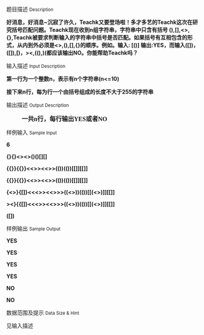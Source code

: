 <div class="panel panel-default">
<div class="area-title">
<span>
题目描述
<small>Description</small>
</span></div>
<div class="panel-body">

<p style=""><strong><span style="">好消息，好消息~沉寂了许久，Teachk又要登场啦！多才多艺的Teachk这次在研究括号匹配问题。<strong style=""><span style="">Teachk</span></strong>现在收到n组字符串，字符串中只含有括号 (),[],&lt;&gt;,{},Teachk被要求判断输入的字符串中括号是否匹配。如果括号有互相包含的形式，从内到外必须是&lt;&gt;,(),[],{}的顺序。例如。输入: [()] 输出:YES，而输入([])， ([]),[)，&gt;&lt;,((),)(都应该输出NO。你能帮助<strong style=""><span style="">Teachk</span></strong>吗？</span></strong></p>

</div>
</div>

<div class="panel panel-default">
<div class="area-title">
<span>
输入描述
<small>Input Description</small>
</span></div>
<div class="panel-body">
<p style=""><strong><span style="">第一行为一个整数n，表示有n个字符串(n&lt;=10)</span></strong></p><p style=""><strong><span style="">接下来n行，每为行一个由括号组成的长度不大于255的字符串</span></strong></p>

</div>
</div>
<div  class="panel panel-default">
<div class="area-title">
<span>
输出描述
<small>Output Description</small>
</span></div>
<div class="panel-body">

<p style="text-indent: 40px;"><strong><span style="font-size:16px;font-family:宋体">一共n行，每行输出YES或者NO</span></strong></p>

</div>
</div>


<div class="panel panel-default">
<div class="area-title">
<span>
样例输入
<small>Sample Input</small>
</span></div>
<div class="panel-body">
<p><strong><span style="">6</span></strong></p><p><strong><span style="">{}{}&lt;&gt;&lt;&gt;()()[][]</span></strong></p><p><strong><span style="">{{}}{{}}&lt;&lt;&gt;&gt;&lt;&lt;&gt;&gt;(())(())[[]][[]]</span></strong></p><p><strong><span style="">{{}}{{}}&lt;&lt;&gt;&gt;&lt;&lt;&gt;&gt;(())(())[[]][[]]</span></strong></p><p><strong><span style="">{&lt;&gt;}{[]}&lt;&lt;&lt;&gt;&gt;&lt;&lt;&gt;&gt;&gt;((&lt;&gt;))(())[[(&lt;&gt;)]][[]]</span></strong></p><p><strong><span style="">&gt;&lt;}{{[]}&lt;&lt;&lt;&gt;&gt;&lt;&lt;&gt;&gt;&gt;((&lt;&gt;))(())[[(&lt;&gt;)]][[]]</span></strong></p><p><strong><span style="">([])</span></strong></p>

</div>
</div>

<div class="panel panel-default">
<div class="area-title">
<span>
样例输出
<small>Sample Output</small>
</span></div>
<div class="panel-body">
<p style=""><strong><span style="">YES</span></strong></p><p style=""><strong><span style="">YES</span></strong></p><p style=""><strong><span style="">YES</span></strong></p><p style=""><strong><span style="">YES</span></strong></p><p style=""><strong><span style="">NO</span></strong></p><p style=""><strong><span style="">NO</span></strong></p>

</div>
</div>

<div class="panel panel-default">
<div class="area-title">
<span>
数据范围及提示
<small>Data Size & Hint</small>
</span></div>
<div class="panel-body">
<p>见输入描述</p>
</div>
</div>